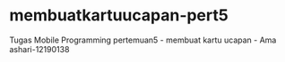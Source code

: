 # membuatkartuucapan-pert5
Tugas Mobile Programming pertemuan5 - membuat kartu ucapan - Ama ashari-12190138
